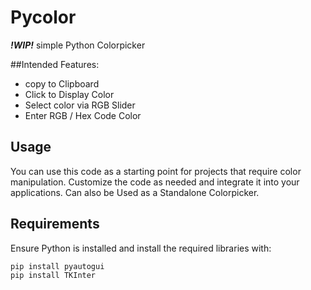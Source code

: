 # Pycolor
***!WIP!***
simple Python Colorpicker

##Intended Features:
- copy to Clipboard
- Click to Display Color
- Select color via RGB Slider
- Enter RGB / Hex Code Color

## Usage

You can use this code as a starting point for projects that require color manipulation.
Customize the code as needed and integrate it into your applications.
Can also be Used as a Standalone Colorpicker.

## Requirements

Ensure Python is installed and install the required libraries with:

```bash
pip install pyautogui
pip install TKInter
